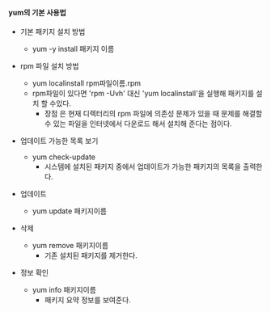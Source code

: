 #### yum의 기본 사용법

- 기본 패키지 설치 방법
  - yum -y install 패키지 이름
- rpm 파일 설치 방법
  -  yum localinstall rpm파일이름.rpm
  - rpm파일이 있다면 'rpm -Uvh' 대신 'yum localinstall'을 실행해 패키지를 설치 할 수있다.
    - 장점 은 현재 디렉터리의 rpm 파일에 의존성 문제가 있을 때 문제를 해결할 수 있는 파일을 인터넷에서 다운로드 해서 설치해 준다는 점이다.
- 업데이트 가능한 목록 보기
  - yum check-update
    - 시스템에 설치된 패키지 중에서 업데이트가 가능한 패키지의 목록을 출력한다.

- 업데이트
  - yum update 패키지이름

- 삭제
  - yum remove 패키지이름
    - 기존 설치된 패키지를 제거한다.

- 정보 확인
  - yum info 패키지이름
    - 패키지 요약 정보를 보여준다.
